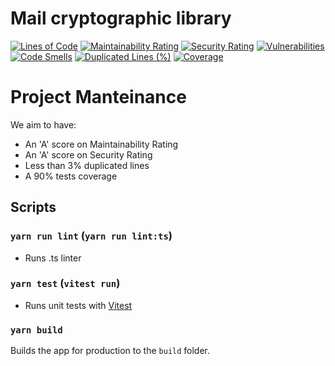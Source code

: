# Mail cryptographic library

[![Lines of Code](https://sonarcloud.io/api/project_badges/measure?project=internxt_crypto&metric=ncloc)](https://sonarcloud.io/summary/new_code?id=internxt_crypto)
[![Maintainability Rating](https://sonarcloud.io/api/project_badges/measure?project=internxt_crypto&metric=sqale_rating)](https://sonarcloud.io/summary/new_code?id=internxt_crypto)
[![Security Rating](https://sonarcloud.io/api/project_badges/measure?project=internxt_crypto&metric=security_rating)](https://sonarcloud.io/summary/new_code?id=internxt_crypto)
[![Vulnerabilities](https://sonarcloud.io/api/project_badges/measure?project=internxt_crypto&metric=vulnerabilities)](https://sonarcloud.io/summary/new_code?id=internxt_crypto)
[![Code Smells](https://sonarcloud.io/api/project_badges/measure?project=internxt_crypto&metric=code_smells)](https://sonarcloud.io/summary/new_code?id=internxt_crypto)
[![Duplicated Lines (%)](https://sonarcloud.io/api/project_badges/measure?project=internxt_crypto&metric=duplicated_lines_density)](https://sonarcloud.io/summary/new_code?id=internxt_crypto)
[![Coverage](https://sonarcloud.io/api/project_badges/measure?project=internxt_crypto&metric=coverage)](https://sonarcloud.io/summary/new_code?id=internxt_crypto)

# Project Manteinance

We aim to have:

- An 'A' score on Maintainability Rating
- An 'A' score on Security Rating
- Less than 3% duplicated lines
- A 90% tests coverage

## Scripts

### `yarn run lint` (`yarn run lint:ts`)

- Runs .ts linter

### `yarn test` (`vitest run`)

- Runs unit tests with [Vitest](https://vitest.dev/)


### `yarn build`

Builds the app for production to the `build` folder.
